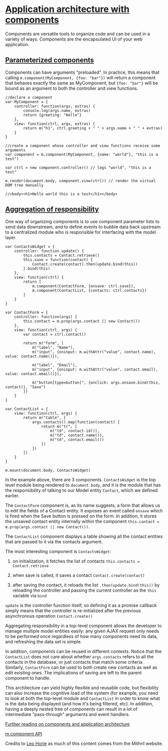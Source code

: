 # [Application architecture with components](https://lhorie.github.io/mithril/components.html#application-architecture-with-components)

Components are versatile tools to organize code and can be used in a variety of ways. Components are the encapsulated UI of your web application.

## [Parameterized components](https://lhorie.github.io/mithril/mithril.component.html#parameterized-components)

Components can have arguments "preloaded". In practice, this means that calling `m.component(MyComponent, {foo: "bar"})` will return a component that behaves exactly the same as MyComponent, but `{foo: "bar"}` will be bound as an argument to both the controller and view functions.

	//declare a component
	var MyComponent = {
	    controller: function(args, extras) {
	        console.log(args.name, extras)
	        return {greeting: "Hello"}
	    },
	    view: function(ctrl, args, extras) {
	        return m("h1", ctrl.greeting + " " + args.name + " " + extras)
	    }
	}

	//create a component whose controller and view functions receive some arguments
	var component = m.component(MyComponent, {name: "world"}, "this is a test")

	var ctrl = new component.controller() // logs "world", "this is a test"

	m.render(document.body, component.view(ctrl)) // render the virtual DOM tree manually

	//<body><h1>Hello world this is a test</h1></body>

## [Aggregation of responsibility](https://lhorie.github.io/mithril/components.html#aggregation-of-responsibility)

One way of organizing components is to use component parameter lists to send data downstream, and to define events to bubble data back upstream to a centralized module who is responsible for interfacing with the model layer.

	var ContactsWidget = {
	    controller: function update() {
	        this.contacts = Contact.retrieve()
	        this.save = function(contact) {
	            Contact.create(contact).then(update.bind(this))
	        }.bind(this)
	    },
	    view: function(ctrl) {
	        return [
	            m.component(ContactForm, {onsave: ctrl.save}),
	            m.component(ContactList, {contacts: ctrl.contacts})
	        ]
	    }
	}

	var ContactForm = {
	    controller: function(args) {
	        this.contact = m.prop(args.contact || new Contact())
	    },
	    view: function(ctrl, args) {
	        var contact = ctrl.contact()

	        return m("form", [
	            m("label", "Name"),
	            m("input", {oninput: m.withAttr("value", contact.name), value: contact.name()}),

	            m("label", "Email"),
	            m("input", {oninput: m.withAttr("value", contact.email), value: contact.email()}),

	            m("button[type=button]", {onclick: args.onsave.bind(this, contact)}, "Save")
	        ])
	    }
	}

	var ContactList = {
	    view: function(ctrl, args) {
	        return m("table", [
	            args.contacts().map(function(contact) {
	                return m("tr", [
	                    m("td", contact.id()),
	                    m("td", contact.name()),
	                    m("td", contact.email())
	                ])
	            })
	        ])
	    }
	}

	m.mount(document.body, ContactsWidget)

In the example above, there are 3 components. `ContactsWidget` is the top level module being rendered to `document.body`, and it is the module that has the responsibility of talking to our Model entity `Contact`, which we defined earlier.

The `ContactForm` component is, as its name suggests, a form that allows us to edit the fields of a Contact entity. It exposes an event called `onsave` which is fired when the Save button is pressed on the form. In addition, it stores the unsaved contact entity internally within the component `this.contact = m.prop(args.contact || new Contact())`.

The `ContactList` component displays a table showing all the contact entities that are passed to it via the contacts argument.

The most interesting component is `ContactsWidget`:

1. on initialization, it fetches the list of contacts `this.contacts = Contact.retrieve`

2. when save is called, it saves a contact `Contact.create(contact)`

3. after saving the contact, it reloads the list `.then(update.bind(this))` by reloading the controller and passing the current controller as the `this` variable via `bind`

`update` is the controller function itself, so defining it as a promise callback simply means that the controller is re-initialized after the previous asynchronous operation `Contact.create()`

Aggregating responsibility in a top-level component allows the developer to manage multiple model entities easily: any given AJAX request only needs to be performed once regardless of how many components need its data, and refreshing the data set is simple.

In addition, components can be reused in different contexts. Notice that the `ContactList` does not care about whether `args.contacts` refers to all the contacts in the database, or just contacts that match some criteria. Similarly, `ContactForm` can be used to both create new contacts as well as edit existing ones. The implications of saving are left to the parent component to handle.

This architecture can yield highly flexible and reusable code, but flexibility can also increase the cognitive load of the system (for example, you need to look at both the top-level module and `ContactList` in order to know what is the data being displayed (and how it's being filtered, etc). In addition, having a deeply nested tree of components can result in a lot of intermediate "pass-through" arguments and event handlers.

[Further reading on components and application architecture](https://lhorie.github.io/mithril/components.html)

[m.component API](https://lhorie.github.io/mithril/mithril.component.html)

Credits to [Leo Horie](https://github.com/lhorie) as much of this content comes from the Mithril website.